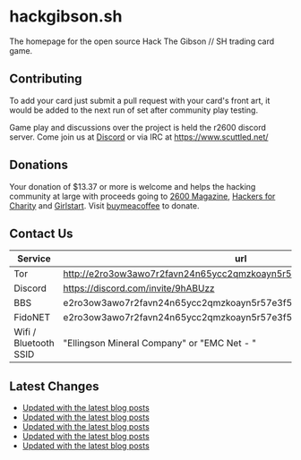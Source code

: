 # hackgibson.sh
The homepage for the open source Hack The Gibson // SH trading card game.


## Contributing

To add your card just submit a pull request with your card's front art, it would be added to the next run of set after community play testing.

Game play and discussions over the project is held the r2600 discord server. Come join us at [Discord](https://discord.com/invite/9hABUzz) or via IRC at https://www.scuttled.net/


## Donations

Your donation of $13.37 or more is welcome and helps the hacking community at large with proceeds going to [2600 Magazine](https://2600.com/), [Hackers for Charity](https://hackersforcharity.org) and [Girlstart](https://girlstart.org).  Visit [buymeacoffee](https://www.buymeacoffee.com/hackgibson.sh) to donate.


## Contact Us

Service | url
-|-
Tor | http://e2ro3ow3awo7r2favn24n65ycc2qmzkoayn5r57e3f56nvjwdcgg32ad.onion
Discord | https://discord.com/invite/9hABUzz
BBS | e2ro3ow3awo7r2favn24n65ycc2qmzkoayn5r57e3f56nvjwdcgg32ad.onion:23
FidoNET | e2ro3ow3awo7r2favn24n65ycc2qmzkoayn5r57e3f56nvjwdcgg32ad.onion:24554
Wifi / Bluetooth SSID | "Ellingson Mineral Company" or "EMC Net - <fidonet address>"

## Latest Changes
<!-- BLOG-POST-LIST:START -->
- [Updated with the latest blog posts](https://github.com/DFW2600/hackgibson.sh/commit/a32107b84528bf512efc63ff2c99589c9bec623a)
- [Updated with the latest blog posts](https://github.com/DFW2600/hackgibson.sh/commit/a58a1fbd21aea2f265a989152c6ff455268a35d0)
- [Updated with the latest blog posts](https://github.com/DFW2600/hackgibson.sh/commit/5010dfc5cb834b8b18fb107643a56f57a3c025db)
- [Updated with the latest blog posts](https://github.com/DFW2600/hackgibson.sh/commit/ce739f610ef23232a3841539986920acd7db6e8d)
- [Updated with the latest blog posts](https://github.com/DFW2600/hackgibson.sh/commit/40d354e33a5b11bbe0e0d1fdc54b5a922a682787)
<!-- BLOG-POST-LIST:END -->
